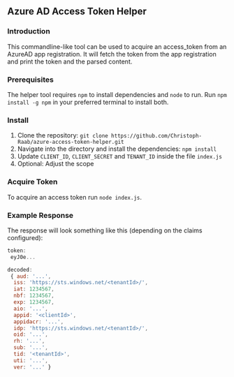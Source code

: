 ## Azure AD Access Token Helper

### Introduction

This commandline-like tool can be used to acquire an access_token from an AzureAD app registration. It will fetch the token from the app registration and print the token and the parsed content.

### Prerequisites

The helper tool requires ``npm`` to install dependencies and ``node`` to run. 
Run ``npm install -g npm`` in your preferred terminal to install both.

### Install

1) Clone the repository: ``git clone https://github.com/Christoph-Raab/azure-access-token-helper.git``
2) Navigate into the directory and install the dependencies: ``npm install``
3) Update ``CLIENT_ID``, ``CLIENT_SECRET`` and ``TENANT_ID`` inside the file ``index.js``
4) Optional: Adjust the scope

### Acquire Token

To acquire an access token run ``node index.js``.

### Example Response

The response will look something like this (depending on the claims configured):

```js
token:
 eyJ0e...

decoded:
 { aud: '...',
  iss: 'https://sts.windows.net/<tenantId>/',
  iat: 1234567,
  nbf: 1234567,
  exp: 1234567,
  aio: '...',
  appid: '<clientId>',
  appidacr: '...',
  idp: 'https://sts.windows.net/<tenantId>/',
  oid: '...',
  rh: '...',
  sub: '...',
  tid: '<tenantId>',
  uti: '...',
  ver: '...' }
```
